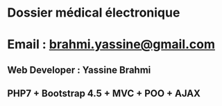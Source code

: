 # Dossier médical électronique
# Email : brahmi.yassine@gmail.com
## Web Developer : Yassine Brahmi
## PHP7 + Bootstrap 4.5 + MVC + POO + AJAX

